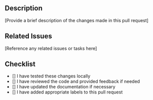 ## Description 

[Provide a brief description of the changes made in this pull request]

## Related Issues

[Reference any related issues or tasks here]

## Checklist

- [] I have tested these changes locally
- [] I have reviewed the code and provided feedback if needed
- [] I have updated the documentation if necessary
- [] I have added appropriate labels to this pull request



